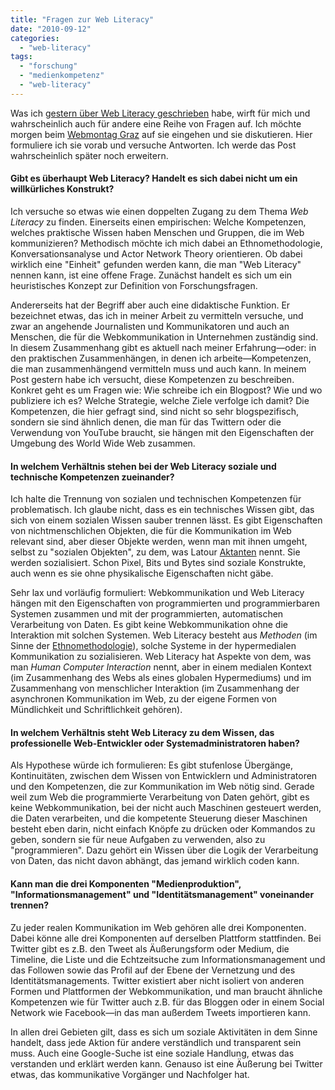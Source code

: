 ```yaml
---
title: "Fragen zur Web Literacy"
date: "2010-09-12"
categories: 
  - "web-literacy"
tags: 
  - "forschung"
  - "medienkompetenz"
  - "web-literacy"
---
```


Was ich [gestern über Web Literacy geschrieben](http://heinz.typepad.com/lostandfound/2010/09/woraus-besteht-web-literacy.html#more "Woraus besteht Web Literacy? - Lost and Found") habe, wirft für mich und wahrscheinlich auch für andere eine Reihe von Fragen auf. Ich möchte morgen beim [Webmontag Graz](http://webmontag-graz.at/ "Webmontag Graz") auf sie eingehen und sie diskutieren. Hier formuliere ich sie vorab und versuche Antworten. Ich werde das Post wahrscheinlich später noch erweitern.

#### Gibt es überhaupt Web Literacy? Handelt es sich dabei nicht um ein willkürliches Konstrukt?

Ich versuche so etwas wie einen doppelten Zugang zu dem Thema _Web Literacy_ zu finden. Einerseits einen empirischen: Welche Kompetenzen, welches praktische Wissen haben Menschen und Gruppen, die im Web kommunizieren? Methodisch möchte ich mich dabei an Ethnomethodologie, Konversationsanalyse und Actor Network Theory orientieren. Ob dabei wirklich eine "Einheit" gefunden werden kann, die man "Web Literacy" nennen kann, ist eine offene Frage. Zunächst handelt es sich um ein heuristisches Konzept zur Definition von Forschungsfragen.

Andererseits hat der Begriff aber auch eine didaktische Funktion. Er bezeichnet etwas, das ich in meiner Arbeit zu vermitteln versuche, und zwar an angehende Journalisten und Kommunikatoren und auch an Menschen, die für die Webkommunikation in Unternehmen zuständig sind. In diesem Zusammenhang gibt es aktuell nach meiner Erfahrung—oder: in den praktischen Zusammenhängen, in denen ich arbeite—Kompetenzen, die man zusammenhängend vermitteln muss und auch kann. In meinem Post gestern habe ich versucht, diese Kompetenzen zu beschreiben. Konkret geht es um Fragen wie: Wie schreibe ich ein Blogpost? Wie und wo publiziere ich es? Welche Strategie, welche Ziele verfolge ich damit? Die Kompetenzen, die hier gefragt sind, sind nicht so sehr blogspezifisch, sondern sie sind ähnlich denen, die man für das Twittern oder die Verwendung von YouTube braucht, sie hängen mit den Eigenschaften der Umgebung des World Wide Web zusammen.

#### In welchem Verhältnis stehen bei der Web Literacy soziale und technische Kompetenzen zueinander?

Ich halte die Trennung von sozialen und technischen Kompetenzen für problematisch. Ich glaube nicht, dass es ein technisches Wissen gibt, das sich von einem sozialen Wissen sauber trennen lässt. Es gibt Eigenschaften von nichtmenschlichen Objekten, die für die Kommunikation im Web relevant sind, aber dieser Objekte werden, wenn man mit ihnen umgeht, selbst zu "sozialen Objekten", zu dem, was Latour [Aktanten](http://en.wikipedia.org/wiki/Actor-network_theory#Actants "Actor-network theory - Wikipedia, the free encyclopedia") nennt. Sie werden sozialisiert. Schon Pixel, Bits und Bytes sind soziale Konstrukte, auch wenn es sie ohne physikalische Eigenschaften nicht gäbe.

Sehr lax und vorläufig formuliert: Webkommunikation und Web Literacy hängen mit den Eigenschaften von programmierten und programmierbaren Systemen zusammen und mit der programmierten, automatischen Verarbeitung von Daten. Es gibt keine Webkommunikation ohne die Interaktion mit solchen Systemen. Web Literacy besteht aus _Methoden_ (im Sinne der [Ethnomethodologie](http://de.wikipedia.org/wiki/Ethnomethodologie "Ethnomethodologie – Wikipedia")), solche Systeme in der hypermedialen Kommunikation zu sozialisieren. Web Literacy hat Aspekte von dem, was man _Human Computer Interaction_ nennt, aber in einem medialen Kontext (im Zusammenhang des Webs als eines globalen Hypermediums) und im Zusammenhang von menschlicher Interaktion (im Zusammenhang der asynchronen Kommunikation im Web, zu der eigene Formen von Mündlichkeit und Schriftlichkeit gehören).

#### In welchem Verhältnis steht Web Literacy zu dem Wissen, das professionelle Web-Entwickler oder Systemadministratoren haben?

Als Hypothese würde ich formulieren: Es gibt stufenlose Übergänge, Kontinuitäten, zwischen dem Wissen von Entwicklern und Administratoren und den Kompetenzen, die zur Kommunikation im Web nötig sind. Gerade weil zum Web die programmierte Verarbeitung von Daten gehört, gibt es keine Webkommunikation, bei der nicht auch Maschinen gesteuert werden, die Daten verarbeiten, und die kompetente Steuerung dieser Maschinen besteht eben darin, nicht einfach Knöpfe zu drücken oder Kommandos zu geben, sondern sie für neue Aufgaben zu verwenden, also zu "programmieren". Dazu gehört ein Wissen über die Logik der Verarbeitung von Daten, das nicht davon abhängt, das jemand wirklich coden kann.

#### Kann man die drei Komponenten "Medienproduktion", "Informationsmanagement" und "Identitätsmanagement" voneinander trennen?

Zu jeder realen Kommunikation im Web gehören alle drei Komponenten. Dabei könne alle drei Komponenten auf derselben Plattform stattfinden. Bei Twitter gibt es z.B. den Tweet als Äußerungsform oder Medium, die Timeline, die Liste und die Echtzeitsuche zum Informationsmanagement und das Followen sowie das Profil auf der Ebene der Vernetzung und des Identitätsmanagements. Twitter existiert aber nicht isoliert von anderen Formen und Plattformen der Webkommunikation, und man braucht ähnliche Kompetenzen wie für Twitter auch z.B. für das Bloggen oder in einem Social Network wie Facebook—in das man außerdem Tweets importieren kann.

In allen drei Gebieten gilt, dass es sich um soziale Aktivitäten in dem Sinne handelt, dass jede Aktion für andere verständlich und transparent sein muss. Auch eine Google-Suche ist eine soziale Handlung, etwas das verstanden und erklärt werden kann. Genauso ist eine Äußerung bei Twitter etwas, das kommunikative Vorgänger und Nachfolger hat.
